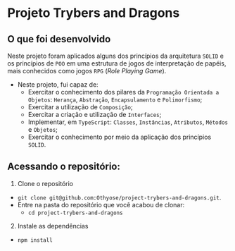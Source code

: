 # Projeto Trybers and Dragons

## O que foi desenvolvido

Neste projeto foram aplicados alguns dos princípios da arquitetura `SOLID` e os princípios de `POO` em uma estrutura de jogos de interpretação de papéis, mais conhecidos como jogos `RPG` (_Role Playing Game_).
* Neste projeto, fui capaz de:
  - Exercitar o conhecimento dos pilares da `Programação Orientada a Objetos`: `Herança`, `Abstração`, `Encapsulamento` e `Polimorfismo`;
  - Exercitar a utilização de `Composição`;
  - Exercitar a criação e utilização de `Interfaces`;
  - Implementar, em `TypeScript`: `Classes`, `Instâncias`, `Atributos`, `Métodos` e `Objetos`;
  - Exercitar o conhecimento por meio da aplicação dos princípios `SOLID`.

## Acessando o repositório:

1. Clone o repositório

- `git clone git@github.com:Othyose/project-trybers-and-dragons.git`.
- Entre na pasta do repositório que você acabou de clonar:
  - `cd project-trybers-and-dragons`

2. Instale as dependências

- `npm install`
